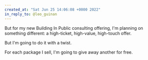 ```yaml
---
created_at: "Sat Jun 25 14:06:08 +0000 2022"
in_reply_to: @leo_guinan
---
```


But for my new Building In Public consulting offering, I'm planning on something different: a high-ticket, high-value, high-touch offer.

But I'm going to do it with a twist.

For each package I sell, I'm going to give away another for free.